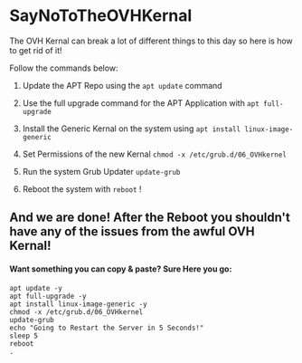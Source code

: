 # SayNoToTheOVHKernal
The OVH Kernal can break a lot of different things to this day so here is how to get rid of it!

Follow the commands below:               

1. Update the APT Repo using the `apt update` command

2. Use the full upgrade command for the APT Application with `apt full-upgrade`

3. Install the Generic Kernal on the system using `apt install linux-image-generic`

4. Set Permissions of the new Kernal  `chmod -x /etc/grub.d/06_OVHkernel`

5. Run the system Grub Updater `update-grub`

6. Reboot the system with `reboot` !

## And we are done! After the Reboot you shouldn't have any of the issues from the awful OVH Kernal!

#### Want something you can copy & paste? Sure Here you go:
```
apt update -y
apt full-upgrade -y 
apt install linux-image-generic -y
chmod -x /etc/grub.d/06_OVHkernel
update-grub
echo "Going to Restart the Server in 5 Seconds!"
sleep 5
reboot
.
```


